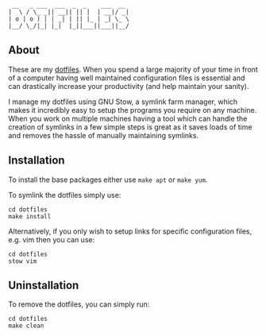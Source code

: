      __   _ ___  ___  _  _    ___  __
    |  \ / \_ _|| __|| || |  | __|/ _|
    | o | o ) | | _| | || |_ | _| \_ \
    |__/ \_/|_| |_|  |_||___||___||__/

## About

These are my [dotfiles](http://dotfiles.github.io/). When you spend a large
majority of your time in front of a computer having well maintained
configuration files is essential and can drastically increase your
productivity (and help maintain your sanity).

I manage my dotfiles using GNU Stow, a symlink farm manager, which makes it
incredibly easy to setup the programs you require on any machine. When you work
on multiple machines having a tool which can handle the creation of symlinks in
a few simple steps is great as it saves loads of time and removes the hassle of
manually maintaining symlinks.

## Installation

To install the base packages either use `make apt` or `make yum`.

To symlink the dotfiles simply use:
```
cd dotfiles
make install
```

Alternatively, if you only wish to setup links for specific configuration files,
e.g. vim then you can use:
```
cd dotfiles
stow vim
```

## Uninstallation

To remove the dotfiles, you can simply run:

```
cd dotfiles
make clean
```

